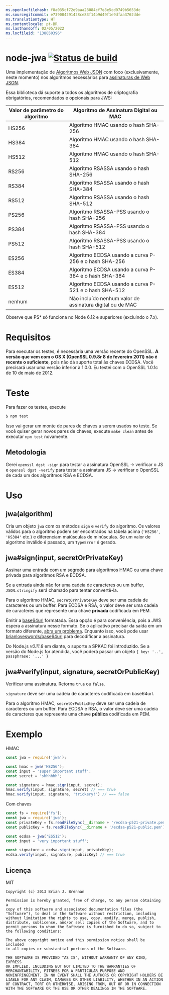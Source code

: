 ```yaml
---
ms.openlocfilehash: f8a035cf72e9aaa28084cf7e8e5cd0749b5653dc
ms.sourcegitcommit: e739004291428ce83f14b9d49f1e9dfaa3762dde
ms.translationtype: HT
ms.contentlocale: pt-BR
ms.lasthandoff: 02/05/2022
ms.locfileid: "138050396"
---
```

# <a name="node-jwa-build-statushttpstravis-ciorgbrianloveswordsnode-jwa"></a>node-jwa [![Status de build](https://travis-ci.org/brianloveswords/node-jwa.svg?branch=master)](https://travis-ci.org/brianloveswords/node-jwa)

Uma implementação de [Algoritmos Web JSON](http://tools.ietf.org/id/draft-ietf-jose-json-web-algorithms-08.html) com foco (exclusivamente, neste momento) nos algoritmos necessários para [assinaturas de Web JSON](http://self-issued.info/docs/draft-ietf-jose-json-web-signature.html).

Essa biblioteca dá suporte a todos os algoritmos de criptografia obrigatórios, recomendados e opcionais para JWS:

Valor de parâmetro do algoritmo | Algoritmo de Assinatura Digital ou MAC
----------------|----------------------------
HS256 | Algoritmo HMAC usando o hash SHA-256
HS384 | Algoritmo HMAC usando o hash SHA-384
HS512 | Algoritmo HMAC usando o hash SHA-512
RS256 | Algoritmo RSASSA usando o hash SHA-256
RS384 | Algoritmo RSASSA usando o hash SHA-384
RS512 | Algoritmo RSASSA usando o hash SHA-512
PS256 | Algoritmo RSASSA-PSS usando o hash SHA-256
PS384 | Algoritmo RSASSA-PSS usando o hash SHA-384
PS512 | Algoritmo RSASSA-PSS usando o hash SHA-512
ES256 | Algoritmo ECDSA usando a curva P-256 e o hash SHA-256
ES384 | Algoritmo ECDSA usando a curva P-384 e o hash SHA-384
ES512 | Algoritmo ECDSA usando a curva P-521 e o hash SHA-512
nenhum | Não incluído nenhum valor de assinatura digital ou de MAC

Observe que PS* só funciona no Node 6.12 e superiores (excluindo o 7.x).

# <a name="requirements"></a>Requisitos

Para executar os testes, é necessária uma versão recente do OpenSSL. **A versão que vem com o OS X (OpenSSL 0.9.8r 8 de fevereiro
2011) não é recente o suficiente**, pois não dá suporte total às chaves ECDSA. Você precisará usar uma versão inferior à 1.0.0. Eu testei com o OpenSSL 1.0.1c de 10 de maio de 2012.

# <a name="testing"></a>Teste

Para fazer os testes, execute

```bash
$ npm test
```

Isso vai gerar um monte de pares de chaves a serem usados no teste. Se você quiser gerar novos pares de chaves, execute `make clean` antes de executar `npm test` novamente.

## <a name="methodology"></a>Metodologia

Gerei `openssl dgst -sign` para testar a assinatura OpenSSL → verificar o JS e `openssl dgst -verify` para testar a assinatura JS → verificar o OpenSSL de cada um dos algoritmos RSA e ECDSA.

# <a name="usage"></a>Uso

## <a name="jwaalgorithm"></a>jwa(algorithm)

Cria um objeto `jwa` com os métodos `sign` e `verify` do algoritmo. Os valores válidos para o algoritmo podem ser encontrados na tabela acima (`'HS256'`, `'HS384'` etc.) e diferenciam maiúsculas de minúsculas. Se um valor de algoritmo inválido é passado, um `TypeError` é gerado.


## <a name="jwasigninput-secretorprivatekey"></a>jwa#sign(input, secretOrPrivateKey)

Assinar uma entrada com um segredo para algoritmos HMAC ou uma chave privada para algoritmos RSA e ECDSA.

Se a entrada ainda não for uma cadeia de caracteres ou um buffer, `JSON.stringify` será chamado para tentar convertê-la.

Para o algoritmo HMAC, `secretOrPrivateKey` deve ser uma cadeia de caracteres ou um buffer. Para ECDSA e RSA, o valor deve ser uma cadeia de caracteres que represente uma chave **privada** codificada em PEM.

Emitir a [base64url](http://en.wikipedia.org/wiki/Base64#URL_applications) formatada. Essa opção é para conveniência, pois a JWS espera a assinatura nesse formato. Se o aplicativo precisar da saída em um formato diferente, [abra um problema](https://github.com/brianloveswords/node-jwa/issues). Enquanto isso, você pode usar [brianloveswords/base64url](https://github.com/brianloveswords/base64url) para decodificar a assinatura.

Do Node.js *v0.11.8* em diante, o suporte a SPKAC foi introduzido. Se a versão do Node.js for atendida, você poderá passar um objeto `{ key: '..', passphrase: '...' }`


## <a name="jwaverifyinput-signature-secretorpublickey"></a>jwa#verify(input, signature, secretOrPublicKey)

Verificar uma assinatura. Retorna `true` ou `false`.

`signature` deve ser uma cadeia de caracteres codificada em base64url.

Para o algoritmo HMAC, `secretOrPublicKey` deve ser uma cadeia de caracteres ou um buffer. Para ECDSA e RSA, o valor deve ser uma cadeia de caracteres que represente uma chave **pública** codificada em PEM.


# <a name="example"></a>Exemplo

HMAC
```js
const jwa = require('jwa');

const hmac = jwa('HS256');
const input = 'super important stuff';
const secret = 'shhhhhh';

const signature = hmac.sign(input, secret);
hmac.verify(input, signature, secret) // === true
hmac.verify(input, signature, 'trickery!') // === false
```

Com chaves
```js
const fs = require('fs');
const jwa = require('jwa');
const privateKey = fs.readFileSync(__dirname + '/ecdsa-p521-private.pem');
const publicKey = fs.readFileSync(__dirname + '/ecdsa-p521-public.pem');

const ecdsa = jwa('ES512');
const input = 'very important stuff';

const signature = ecdsa.sign(input, privateKey);
ecdsa.verify(input, signature, publicKey) // === true
```
## <a name="license"></a>Licença

MIT

```
Copyright (c) 2013 Brian J. Brennan

Permission is hereby granted, free of charge, to any person obtaining a
copy of this software and associated documentation files (the
"Software"), to deal in the Software without restriction, including
without limitation the rights to use, copy, modify, merge, publish,
distribute, sublicense, and/or sell copies of the Software, and to
permit persons to whom the Software is furnished to do so, subject to
the following conditions:

The above copyright notice and this permission notice shall be included
in all copies or substantial portions of the Software.

THE SOFTWARE IS PROVIDED "AS IS", WITHOUT WARRANTY OF ANY KIND, EXPRESS
OR IMPLIED, INCLUDING BUT NOT LIMITED TO THE WARRANTIES OF
MERCHANTABILITY, FITNESS FOR A PARTICULAR PURPOSE AND
NONINFRINGEMENT. IN NO EVENT SHALL THE AUTHORS OR COPYRIGHT HOLDERS BE
LIABLE FOR ANY CLAIM, DAMAGES OR OTHER LIABILITY, WHETHER IN AN ACTION
OF CONTRACT, TORT OR OTHERWISE, ARISING FROM, OUT OF OR IN CONNECTION
WITH THE SOFTWARE OR THE USE OR OTHER DEALINGS IN THE SOFTWARE.
```
